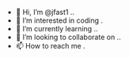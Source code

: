 - 👋 Hi, I’m @jfast1 ..
- 👀 I’m interested in coding .
- 🌱 I’m currently learning ..
- 💞️ I’m looking to collaborate on ..
- 📫 How to reach me .

<!---
jfast1/jfast1 is a ✨ special ✨ repository because its `README.md` (this file) appears on your GitHub profile.
You can click the Preview link to take a look at your changes.
--->
